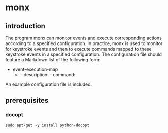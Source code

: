 # monx

## introduction

The program monx can monitor events and execute corresponding actions according to a specified configuration. In practice, monx is used to monitor for keystroke events and then to execute commands mapped to these keystroke events in a specified configuration. The configuration file should feature a Markdown list of the following form:

- event-execution-map
   - <event>
      - description: <natural language description>
      - command: <command>

An example configuration file is included.

## prerequisites

### docopt

    sudo apt-get -y install python-docopt
